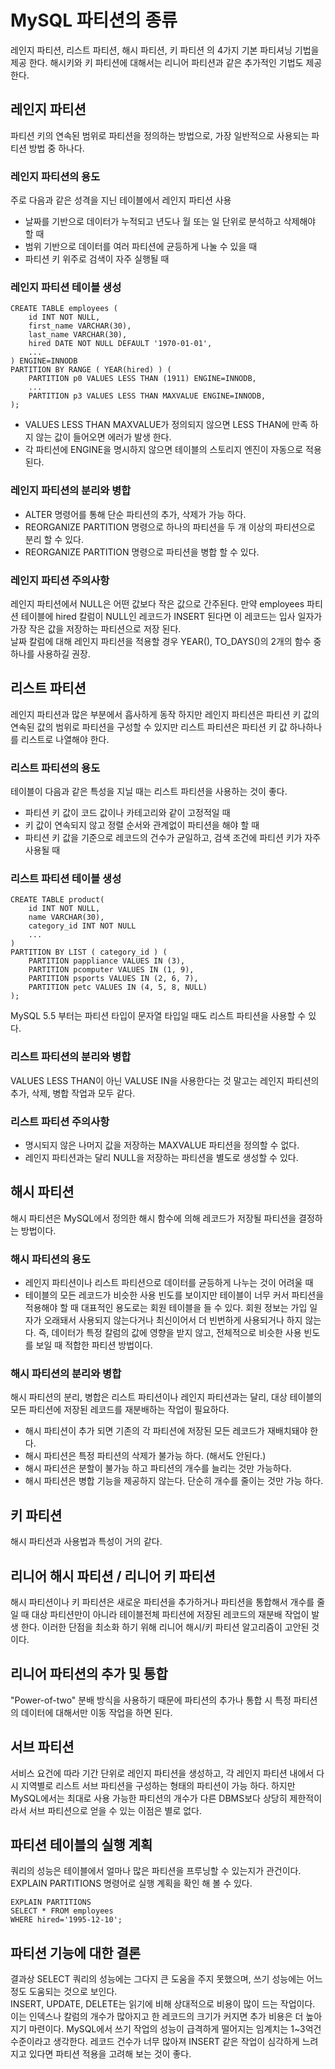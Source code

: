 # MySQL 파티션의 종류
레인지 파티션, 리스트 파티션, 해시 파티션, 키 파티션 의 4가지 기본 파티셔닝 기법을 제공 한다. 해시키와 키 파티션에 대해서는 리니어 파티션과 같은 추가적인 기법도 제공한다.

## 레인지 파티션
파티션 키의 연속된 범위로 파티션을 정의하는 방법으로, 가장 일반적으로 사용되는 파티션 방법 중 하나다.

### 레인지 파티션의 용도
주로 다음과 같은 성격을 지닌 테이블에서 레인지 파티션 사용
- 날짜를 기반으로 데이터가 누적되고 년도나 월 또는 일 단위로 분석하고 삭제해야 할 때
- 범위 기반으로 데이터를 여러 파티션에 균등하게 나눌 수 있을 때
- 파티션 키 위주로 검색이 자주 실행될 때

### 레인지 파티션 테이블 생성
```
CREATE TABLE employees (
    id INT NOT NULL,
    first_name VARCHAR(30),
    last_name VARCHAR(30),
    hired DATE NOT NULL DEFAULT '1970-01-01',
    ...
) ENGINE=INNODB
PARTITION BY RANGE ( YEAR(hired) ) (
    PARTITION p0 VALUES LESS THAN (1911) ENGINE=INNODB,
    ...
    PARTITION p3 VALUES LESS THAN MAXVALUE ENGINE=INNODB,
);
```

- VALUES LESS THAN MAXVALUE가 정의되지 않으면 LESS THAN에 만족 하지 않는 값이 들어오면 에러가 발생 한다.
- 각 파티션에 ENGINE을 명시하지 않으면 테이블의 스토리지 엔진이 자동으로 적용된다.

### 레인지 파티션의 분리와 병합
- ALTER 명령어를 통해 단순 파티션의 추가, 삭제가 가능 하다.
- REORGANIZE PARTITION 명령으로 하나의 파티션을 두 개 이상의 파티션으로 분리 할 수 있다.
- REORGANIZE PARTITION 명령으로 파티션을 병합 할 수 있다.

### 레인지 파티션 주의사항
레인지 파티션에서 NULL은 어떤 값보다 작은 값으로 간주된다. 만약 employees 파티션 테이블에 hired 칼럼이 NULL인 레코드가 INSERT 된다면 이 레코드는 입사 일자가 가장 작은 값을 저장하는 파티션으로 저장 된다. <br>
날짜 칼럼에 대해 레인지 파티션을 적용할 경우 YEAR(), TO_DAYS()의 2개의 함수 중 하나를 사용하길 권장.

## 리스트 파티션
레인지 파티션과 많은 부분에서 흡사하게 동작 하지만 레인지 파티션은 파티션 키 값의 연속된 값의 범위로 파티션을 구성할 수 있지만 리스트 파티션은 파티션 키 값 하나하나를 리스트로 나열해야 한다.

### 리스트 파티션의 용도
테이블이 다음과 같은 특성을 지닐 때는 리스트 파티션을 사용하는 것이 좋다.
- 파티션 키 값이 코드 값이나 카테고리와 같이 고정적일 때
- 키 값이 연속되지 않고 정렬 순서와 관계없이 파티션을 해야 할 때
- 파티션 키 값을 기준으로 레코드의 건수가 균일하고, 검색 조건에 파티션 키가 자주 사용될 때

### 리스트 파티션 테이블 생성
```
CREATE TABLE product(
    id INT NOT NULL,
    name VARCHAR(30),
    category_id INT NOT NULL
    ...
)
PARTITION BY LIST ( category_id ) (
    PARTITION pappliance VALUES IN (3),
    PARTITION pcomputer VALUES IN (1, 9),
    PARTITION psports VALUES IN (2, 6, 7),
    PARTITION petc VALUES IN (4, 5, 8, NULL)
);
```

MySQL 5.5 부터는 파티션 타입이 문자열 타입일 때도 리스트 파티션을 사용할 수 있다.

### 리스트 파티션의 분리와 병합
VALUES LESS THAN이 아닌 VALUSE IN을 사용한다는 것 말고는 레인지 파티션의 추가, 삭제, 병합 작업과 모두 같다.

### 리스트 파티션 주의사항
- 명시되지 않은 나머지 값을 저장하는 MAXVALUE 파티션을 정의할 수 없다.
- 레인지 파티션과는 달리 NULL을 저장하는 파티션을 별도로 생성할 수 있다.

## 해시 파티션
해시 파티션은 MySQL에서 정의한 해시 함수에 의해 레코드가 저장될 파티션을 결정하는 방법이다.

### 해시 파티션의 용도
- 레인지 파티션이나 리스트 파티션으로 데이터를 균등하게 나누는 것이 어려울 때
- 테이블의 모든 레코드가 비슷한 사용 빈도를 보이지만 테이블이 너무 커서 파티션을 적용해야 할 때
대표적인 용도로는 회원 테이블을 들 수 있다. 회원 정보는 가입 일자가 오래돼서 사용되지 않는다거나 최신이어서 더 빈번하게 사용되거나 하지 않는다. 즉, 데이터가 특정 칼럼의 값에 영향을 받지 않고, 전체적으로 비슷한 사용 빈도를 보일 때 적합한 파티션 방법이다.

### 해시 파티션의 분리와 병합
해시 파티션의 분리, 병합은 리스트 파티션이나 레인지 파티션과는 달리, 대상 테이블의 모든 파티션에 저장된 레코드를 재분배하는 작업이 필요하다.
- 해시 파티션이 추가 되면 기존의 각 파티션에 저장된 모든 레코드가 재배치돼야 한다.
- 해시 파티션은 특정 파티션의 삭제가 불가능 하다. (해서도 안된다.)
- 해시 파티션은 분할이 불가능 하고 파티션의 개수를 늘리는 것만 가능하다.
- 해시 파티션은 병합 기능을 제공하지 않는다. 단순히 개수를 줄이는 것만 가능 하다.

## 키 파티션
해시 파티션과 사용법과 특성이 거의 같다.

## 리니어 해시 파티션 / 리니어 키 파티션
해시 파티션이나 키 파티션은 새로운 파티션을 추가하거나 파티션을 통합해서 개수를 줄일 때 대상 파티션만이 아니라 테이블전체 파티션에 저장된 레코드의 재분배 작업이 발생 한다.
이러한 단점을 최소화 하기 위해 리니어 해시/키 파티션 알고리즘이 고안된 것이다.

## 리니어 파티션의 추가 및 통합
"Power-of-two" 분배 방식을 사용하기 때문에 파티션의 추가나 통합 시 특정 파티션의 데이터에 대해서만 이동 작업을 하면 된다.

## 서브 파티션
서비스 요건에 따라 기간 단위로 레인지 파티션을 생성하고, 각 레인지 파티션 내에서 다시 지역별로 리스트 서브 파티션을 구성하는 형태의 파티션이 가능 하다. 하지만 MySQL에서는 최대로 사용 가능한 파티션의 개수가 다른 DBMS보다 상당히 제한적이라서 서브 파티션으로 얻을 수 있는 이점은 별로 없다.

## 파티션 테이블의 실행 계획
쿼리의 성능은 테이블에서 얼마나 많은 파티션을 프루닝할 수 있는지가 관건이다. EXPLAIN PARTITIONS 명령어로 실행 계획을 확인 해 볼 수 있다.

```
EXPLAIN PARTITIONS
SELECT * FROM employees
WHERE hired='1995-12-10';
```

## 파티션 기능에 대한 결론
결과상 SELECT 쿼리의 성능에는 그다지 큰 도움을 주지 못했으며, 쓰기 성능에는 어느 정도 도움되는 것으로 보인다. <br>
INSERT, UPDATE, DELETE는 읽기에 비해 상대적으로 비용이 많이 드는 작업이다. 이는 인덱스나 칼럼의 개수가 많아지고 한 레코드의 크기가 커지면 추가 비용은 더 높아지기 마련이다. MySQL에서 쓰기 작업의 성능이 급격하게 떨어지는 임계치는 1~3억건 수준이라고 생각한다. 레코드 건수가 너무 많아져 INSERT 같은 작업이 심각하게 느려지고 있다면 파티션 적용을 고려해 보는 것이 좋다.